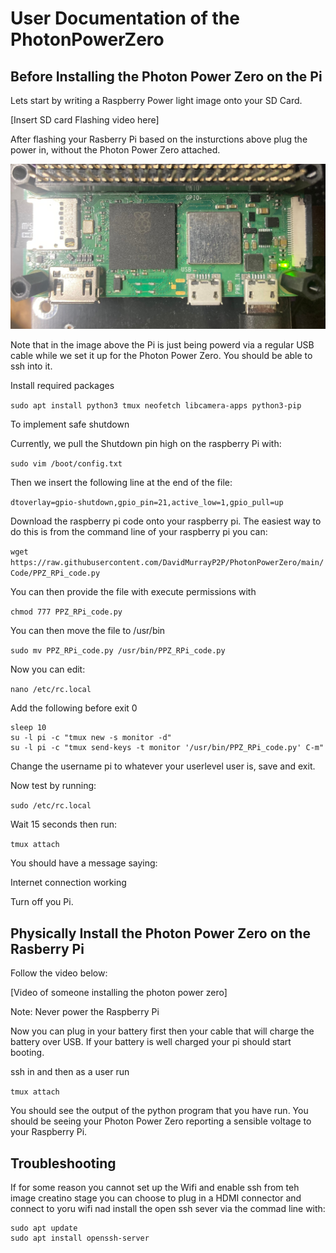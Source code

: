 # User Documentation of the  PhotonPowerZero

## Before Installing the Photon Power Zero on the Pi ###

Lets start by writing a Raspberry Power light image onto your SD Card. 

[Insert SD card Flashing video here]

After flashing your Rasberry Pi based on the insturctions above plug the power in, without the Photon Power Zero attached. 

![Alt text](img/RPi.jpg?raw=true "Title")

Note that in the image above the Pi is just being powerd via a regular USB cable while we set it up for the Photon Power Zero. You should be able to ssh into it.

Install required packages

`sudo apt install python3 tmux neofetch libcamera-apps python3-pip`

To implement safe shutdown

Currently, we pull the Shutdown pin high on the raspberry Pi with:

`sudo vim /boot/config.txt`

Then we insert the following line at the end of the file:

`dtoverlay=gpio-shutdown,gpio_pin=21,active_low=1,gpio_pull=up`

Download the raspberry pi code onto your raspberry pi. The easiest way to do this is from the command line of your raspberry pi you can:

`wget https://raw.githubusercontent.com/DavidMurrayP2P/PhotonPowerZero/main/Code/PPZ_RPi_code.py`

You can then provide the file with execute permissions with

`chmod 777 PPZ_RPi_code.py` 

You can then move the file to /usr/bin

`sudo mv PPZ_RPi_code.py /usr/bin/PPZ_RPi_code.py`

Now you can edit:

`nano /etc/rc.local` 

Add the following before exit 0

```
sleep 10
su -l pi -c "tmux new -s monitor -d"
su -l pi -c "tmux send-keys -t monitor '/usr/bin/PPZ_RPi_code.py' C-m"
```

Change the username pi to whatever your userlevel user is, save and exit.

Now test by running:

`sudo /etc/rc.local`

Wait 15 seconds then run:

`tmux attach`

You should have a message saying:

Internet connection working

Turn off you Pi.

## Physically Install the Photon Power Zero on the Rasberry Pi

Follow the video below: 

[Video of someone installing the photon power zero]

Note: Never power the Raspberry Pi 

Now you can plug in your battery first then your cable that will charge the battery over USB. If your battery is well charged your pi should start booting.

ssh in and then as a user run

`tmux attach`

You should see the output of the python program that you have run. You should be seeing your Photon Power Zero reporting a sensible voltage to your Raspberry Pi.


## Troubleshooting ##

If for some reason you cannot set up the Wifi and enable ssh from teh image creatino stage you can choose to plug in a HDMI connector  and connect to yoru wifi nad install the open ssh sever via the commad line with:

```
sudo apt update
sudo apt install openssh-server
```


